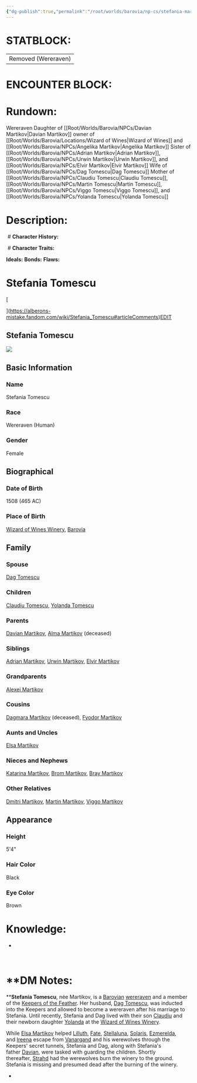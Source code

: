 ```yaml
---
{"dg-publish":true,"permalink":"/root/worlds/barovia/np-cs/stefania-martikov/","tags":["Barovia"]}
---
```



# **STATBLOCK:**

|                     |
|---------------------|
| Removed (Wereraven) |


# **ENCOUNTER BLOCK:**

# **Rundown:**

Wereraven
Daughter of [[Root/Worlds/Barovia/NPCs/Davian Martikov\|Davian Martikov]] owner of [[Root/Worlds/Barovia/Locations/Wizard of Wines\|Wizard of Wines]] and [[Root/Worlds/Barovia/NPCs/Angelika Martikov\|Angelika Martikov]]
Sister of [[Root/Worlds/Barovia/NPCs/Adrian Martikov\|Adrian Martikov]], [[Root/Worlds/Barovia/NPCs/Urwin Martikov\|Urwin Martikov]], and [[Root/Worlds/Barovia/NPCs/Elvir Martikov\|Elvir Martikov]]
Wife of [[Root/Worlds/Barovia/NPCs/Dag Tomescu\|Dag Tomescu]]
Mother of [[Root/Worlds/Barovia/NPCs/Claudiu Tomescu\|Claudiu Tomescu]], [[Root/Worlds/Barovia/NPCs/Martin Tomescu\|Martin Tomescu]], [[Root/Worlds/Barovia/NPCs/Viggo Tomescu\|Viggo Tomescu]], and [[Root/Worlds/Barovia/NPCs/Yolanda Tomescu\|Yolanda Tomescu]] 

# **Description:**

 # **Character History:**

 # **Character Traits:** 

**Ideals:**
**Bonds:**
**Flaws:**
# Stefania Tomescu

[

](https://alberons-mistake.fandom.com/wiki/Stefania_Tomescu#articleComments)[EDIT](https://alberons-mistake.fandom.com/wiki/Stefania_Tomescu?veaction=edit)

## Stefania Tomescu

[![](https://static.wikia.nocookie.net/alberons-mistake/images/2/22/Stefania_%282%29.jpg/revision/latest/scale-to-width-down/350?cb=20191010164116)](https://static.wikia.nocookie.net/alberons-mistake/images/2/22/Stefania_%282%29.jpg/revision/latest?cb=20191010164116)

## Basic Information

### Name

Stefania Tomescu

### Race

Wereraven (Human)

### Gender

Female

## Biographical

### Date of Birth

1508 (465 AC)

### Place of Birth

[Wizard of Wines Winery](https://alberons-mistake.fandom.com/wiki/Wizard_of_Wines_Winery "Wizard of Wines Winery"), [Barovia](https://alberons-mistake.fandom.com/wiki/Barovia "Barovia")

## Family

### Spouse

[Dag Tomescu](https://alberons-mistake.fandom.com/wiki/Dag_Tomescu "Dag Tomescu")

### Children

[Claudiu Tomescu](https://alberons-mistake.fandom.com/wiki/Claudiu_Tomescu "Claudiu Tomescu"), [Yolanda Tomescu](https://alberons-mistake.fandom.com/wiki/Yolanda_Tomescu "Yolanda Tomescu")

### Parents

[Davian Martikov](https://alberons-mistake.fandom.com/wiki/Davian_Martikov "Davian Martikov"), [Alma Martikov](https://alberons-mistake.fandom.com/wiki/Alma_Martikov "Alma Martikov") (deceased)

### Siblings

[Adrian Martikov](https://alberons-mistake.fandom.com/wiki/Adrian_Martikov "Adrian Martikov"), [Urwin Martikov](https://alberons-mistake.fandom.com/wiki/Urwin_Martikov "Urwin Martikov"), [Elvir Martikov](https://alberons-mistake.fandom.com/wiki/Elvir_Martikov "Elvir Martikov")

### Grandparents

[Alexei Martikov](https://alberons-mistake.fandom.com/wiki/Alexei_Martikov "Alexei Martikov")

### Cousins

[Dagmara Martikov](https://alberons-mistake.fandom.com/wiki/Dagmara_Martikov "Dagmara Martikov") (deceased), [Fyodor Martikov](https://alberons-mistake.fandom.com/wiki/Fyodor_Martikov "[[[[Fyodor Martikov\|[[Fyodor Martikov]]]]")

### Aunts and Uncles

[Elsa Martikov](https://alberons-mistake.fandom.com/wiki/Elsa_Martikov "Elsa Martikov")

### Nieces and Nephews

[Katarina Martikov](https://alberons-mistake.fandom.com/wiki/Katarina_Martikov "Katarina Martikov"), [Brom Martikov](https://alberons-mistake.fandom.com/wiki/Brom_Martikov "Brom Martikov"), [Bray Martikov](https://alberons-mistake.fandom.com/wiki/Bray_Martikov "Bray Martikov")

### Other Relatives

[Dmitri Martikov](https://alberons-mistake.fandom.com/wiki/Dmitri_Martikov "Dmitri Martikov"), [Martin Martikov](https://alberons-mistake.fandom.com/wiki/Martin_Martikov "Martin Martikov"), [Viggo Martikov](https://alberons-mistake.fandom.com/wiki/Viggo_Martikov "Viggo Martikov")

## Appearance

### Height

5'4"

### Hair Color

Black

### Eye Color

Brown
# **Knowledge:**

-    

 

# **DM Notes:
****Stefania Tomescu**, née Martikov, is a [Barovian](https://alberons-mistake.fandom.com/wiki/Barovia "Barovia") [wereraven](https://alberons-mistake.fandom.com/wiki/Wereravens "Wereravens") and a member of the [Keepers of the Feather](https://alberons-mistake.fandom.com/wiki/Keepers_of_the_Feather "Keepers of the Feather"). Her husband, [Dag Tomescu](https://alberons-mistake.fandom.com/wiki/Dag_Tomescu "Dag Tomescu"), was inducted into the Keepers and allowed to become a wereraven after his marriage to Stefania. Until recently, Stefania and Dag lived with their son [Claudiu](https://alberons-mistake.fandom.com/wiki/Claudiu_Tomescu "Claudiu Tomescu") and their newborn daughter [Yolanda](https://alberons-mistake.fandom.com/wiki/Yolanda_Tomescu "Yolanda Tomescu") at the [Wizard of Wines Winery](https://alberons-mistake.fandom.com/wiki/Wizard_of_Wines_Winery "Wizard of Wines Winery").

While [Elsa Martikov](https://alberons-mistake.fandom.com/wiki/Elsa_Martikov "Elsa Martikov") helped [Lilluth](https://alberons-mistake.fandom.com/wiki/Lilluth_Chaemaer "Lilluth Chaemaer"), [Fate](https://alberons-mistake.fandom.com/wiki/Fate "Fate"), [Stellaluna](https://alberons-mistake.fandom.com/wiki/Stellaluna_Silverleaf "Stellaluna Silverleaf"), [Solaris](https://alberons-mistake.fandom.com/wiki/Solaris_Silverleaf "Solaris Silverleaf"), [Ezmerelda](https://alberons-mistake.fandom.com/wiki/Ezmerelda_d%27Avenir "Ezmerelda d'Avenir"), and [Ireena](https://alberons-mistake.fandom.com/wiki/Ireena_Kolyana "Ireena Kolyana") escape from [Vanargand](https://alberons-mistake.fandom.com/wiki/Vanargand "Vanargand") and his werewolves through the Keepers' secret tunnels, Stefania and Dag, along with Stefania's father [Davian](https://alberons-mistake.fandom.com/wiki/Davian_Martikov "Davian Martikov"), were tasked with guarding the children. Shortly thereafter, [Strahd](https://alberons-mistake.fandom.com/wiki/Strahd_von_Zarovich "Strahd von Zarovich") had the werewolves burn the winery to the ground. Stefania is missing and presumed dead after the burning of the winery.

-    
